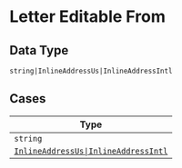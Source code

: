 
# Letter Editable From

## Data Type

`string|InlineAddressUs|InlineAddressIntl`

## Cases

| Type |
|  --- |
| `string` |
| [`InlineAddressUs\|InlineAddressIntl`](../../../doc/models/containers/inline-address.md) |

